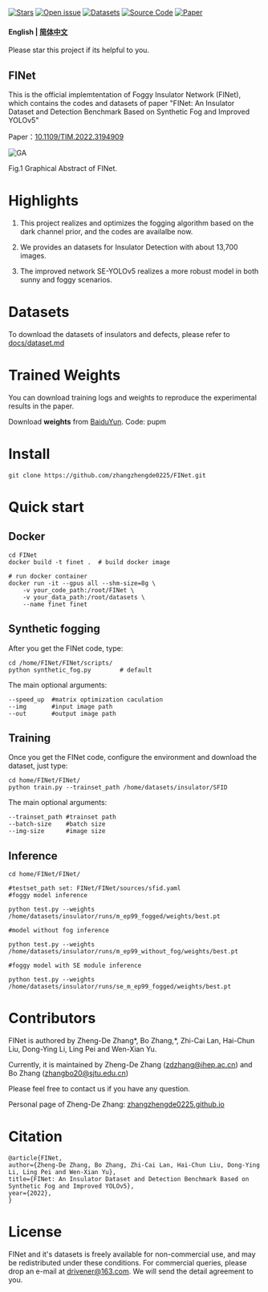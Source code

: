 [![Stars](https://img.shields.io/github/stars/zhangzhengde0225/FINet)](
https://github.com/zhangzhengde0225/FINet)
[![Open issue](https://img.shields.io/github/issues/zhangzhengde0225/FINet)](
https://github.com/zhangzhengde0225/FINet/issues)
[![Datasets](https://img.shields.io/static/v1?label=Download&message=datasets&color=green)](
https://github.com/zhangzhengde0225/FINet/blob/master/docs/datasets.md)
[![Source Code](https://img.shields.io/static/v1?label=Download&message=source_code&color=orange)](
https://github.com/zhangzhengde0225/FINet/archive/refs/heads/master.zip)
[![Paper](https://img.shields.io/static/v1?label=Read&message=source_code&color=pink)](
https://www.baidu.com)

#### English | [简体中文](https://github.com/zhangzhengde0225/FINet/blob/master/docs/README_zh_cn.md)

Please star this project if its helpful to you.

## FINet

This is the official implemtentation of Foggy Insulator Network (FINet), which contains the codes and datasets of paper "FINet: An Insulator Dataset and Detection Benchmark Based on Synthetic Fog and Improved YOLOv5"

Paper：[10.1109/TIM.2022.3194909](https://doi.org/10.1109/TIM.2022.3194909)

![GA](https://zhangzhengde0225.github.io/images/FINet_GA.png)

Fig.1 Graphical Abstract of FINet.

[//]: # (Insulator and its defect detection effect in complex environment.&#40;a&#41; Simple background, &#40;b&#41; Simple background and mist, &#40;c&#41; Defect in dense fog, &#40;d&#41; Sky background, &#40;e&#41; Different scales, &#40;f&#41; Vertical insulator + medium fog, &#40;g&#41; Truncated insulator, &#40;h&#41; Blurred image, &#40;d&#41; No defect in dense fog)
 

# Highlights
1. This project realizes and optimizes the fogging algorithm based on the dark channel prior, and the codes are availalbe now.

2. We provides an datasets for Insulator Detection with about 13,700 images.

3. The improved network SE-YOLOv5 realizes a more robust model in both sunny and foggy scenarios.


# Datasets
To download the datasets of insulators and defects, please refer to [docs/dataset.md](
https://github.com/zhangzhengde0225/FINet/blob/master/docs/datasets.md)

# Trained Weights

You can download training logs and weights to reproduce the experimental results in the paper.

Download **weights** from [BaiduYun](https://pan.baidu.com/s/129ZTtU-0Hq6fVRv2q7LkEA). Code: pupm

# Install
```
git clone https://github.com/zhangzhengde0225/FINet.git
```
# Quick start
## Docker

```
cd FINet
docker build -t finet .  # build docker image

# run docker container
docker run -it --gpus all --shm-size=8g \
    -v your_code_path:/root/FINet \
    -v your_data_path:/root/datasets \
    --name finet finet
```

## Synthetic fogging
After you get the FINet code, type:

```
cd /home/FINet/FINet/scripts/  
python synthetic_fog.py        # default 
```
The main optional arguments:
```
--speed_up  #matrix optimization caculation
--img       #input image path
--out       #output image path
```

## Training
Once you get the FINet code, configure the environment and download the dataset, just type:

```
cd home/FINet/FINet/
python train.py --trainset_path /home/datasets/insulator/SFID
```
The main optional arguments:
```
--trainset_path #trainset path
--batch-size    #batch size
--img-size      #image size
```

## Inference


```
cd home/FINet/FINet/

#testset_path set: FINet/FINet/sources/sfid.yaml
#foggy model inference

python test.py --weights /home/datasets/insulator/runs/m_ep99_fogged/weights/best.pt

#model without fog inference

python test.py --weights /home/datasets/insulator/runs/m_ep99_without_fog/weights/best.pt

#foggy model with SE module inference

python test.py --weights /home/datasets/insulator/runs/se_m_ep99_fogged/weights/best.pt
```

# Contributors
FINet is authored by Zheng-De Zhang\*, Bo Zhang,*, Zhi-Cai Lan, Hai-Chun Liu, Dong-Ying Li, Ling Pei and Wen-Xian Yu.

Currently, it is maintained by Zheng-De Zhang (zdzhang@ihep.ac.cn) and Bo Zhang (zhangbo20@sjtu.edu.cn) 
 
Please feel free to contact us if you have any question.

Personal page of Zheng-De Zhang: [zhangzhengde0225.github.io](https://zhangzhengde0225.github.io)

# Citation
```
@article{FINet,
author={Zheng-De Zhang, Bo Zhang, Zhi-Cai Lan, Hai-Chun Liu, Dong-Ying Li, Ling Pei and Wen-Xian Yu},
title={FINet: An Insulator Dataset and Detection Benchmark Based on Synthetic Fog and Improved YOLOv5},
year={2022},
}
```

# License
FINet and it's datasets is freely available for non-commercial use, and may be redistributed under these conditions. 
For commercial queries, please drop an e-mail at drivener@163.com. We will send the detail agreement to you.
